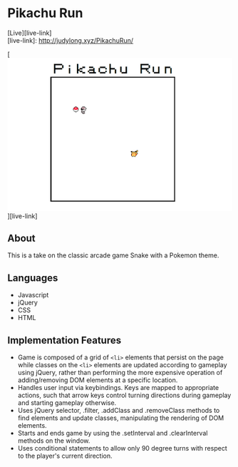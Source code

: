 # Pikachu Run
[Live][live-link]  
[live-link]: http://judylong.xyz/PikachuRun/


[![pic](./images/pikarun.png)][live-link]

## About
This is a take on the classic arcade game Snake with a Pokemon theme.

## Languages
- Javascript
- jQuery
- CSS
- HTML

## Implementation Features
- Game is composed of a grid of `<li>` elements that persist on the page while classes on the `<li>` elements are updated according to gameplay using jQuery, rather than performing the more expensive operation of adding/removing DOM elements at a specific location.
- Handles user input via keybindings. Keys are mapped to appropriate actions, such that arrow keys control turning directions during gameplay and starting gameplay otherwise.
- Uses jQuery selector, .filter, .addClass and .removeClass methods to find elements and update classes, manipulating the rendering of DOM elements.
- Starts and ends game by using the .setInterval and .clearInterval methods on the window.
- Uses conditional statements to allow only 90 degree turns with respect to the player's current direction.
